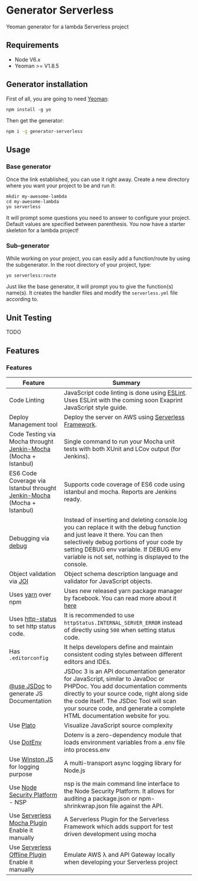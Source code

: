 # Generator Serverless
Yeoman generator for a lambda Serverless project

## Requirements

* Node V6.x
* Yeoman >= V1.8.5

## Generator installation

First of all, you are going to need [Yeoman](http://yeoman.io/):
```
npm install -g yo
```
Then get the generator:

```bash
npm i -g generator-serverless
```

## Usage

### Base generator

Once the link established, you can use it right away.
Create a new directory where you want your project to be and run it:
```
mkdir my-awesome-lambda
cd my-awesome-lambda
yo serverless
```
It will prompt some questions you need to answer to configure your project.
Default values are specified between parenthesis.
You now have a starter skeleton for a lambda project!

### Sub-generator

While working on your project, you can easily add a function/route by using the subgenerator.
In the root directory of your project, type:
```
yo serverless:route
```
Just like the base generator, it will prompt you to give the function(s) name(s).
It creates the handler files
 and modify the `serverless.yml` file according to.

## Unit Testing
TODO

## Features
### Features

| Feature                                | Summary                                                                                                                                                                                                                                                     |
|----------------------------------------|-------------------------------------------------------------------------------------------------------------------------------------------------------------------------------------------------------------------------------------------------------------|
| Code Linting               			 | JavaScript code linting is done using [ESLint](http://eslint.org). Uses ESLint with the coming soon Exaprint JavaScript style guide.                                                                                                |
| Deploy Management tool                  	 | Deploy the server on AWS using [Serverless Framework](https://serverless.com/).                                                                                                                                                                          |
| Code Testing via Mocha throught [Jenkin-Mocha](https://github.com/stjohnjohnson/jenkins-mocha) (Mocha + Istanbul)                  | Single command to run your Mocha unit tests with both XUnit and LCov output (for Jenkins). |
| ES6 Code Coverage via Istanbul throught [Jenkin-Mocha](https://github.com/stjohnjohnson/jenkins-mocha) (Mocha + Istanbul)                  | Supports code coverage of ES6 code using istanbul and mocha. Reports are Jenkins ready. |
| Debugging via [debug](https://www.npmjs.com/package/debug)           | Instead of inserting and deleting console.log you can replace it with the debug function and just leave it there. You can then selectively debug portions of your code by setting DEBUG env variable. If DEBUG env variable is not set, nothing is displayed to the console.                       |
| Object validation via [JOI](https://www.npmjs.com/package/joi)           | Object schema description language and validator for JavaScript objects. |
| Uses [yarn](https://yarnpkg.com) over npm            | Uses new released yarn package manager by facebook. You can read more about it [here](https://code.facebook.com/posts/1840075619545360) |
| Uses [http-status](https://www.npmjs.com/package/http-status) to set http status code.    | It is recommended to use `httpStatus.INTERNAL_SERVER_ERROR` instead of directly using `500` when setting status code. |
| Has `.editorconfig`                    | It helps developers define and maintain consistent coding styles between different editors and IDEs.|
| [@use JSDoc](http://usejsdoc.org/) to generate JS Documentation | JSDoc 3 is an API documentation generator for JavaScript, similar to JavaDoc or PHPDoc. You add documentation comments directly to your source code, right along side the code itself. The JSDoc Tool will scan your source code, and generate a complete HTML documentation website for you. |
| Use [Plato](https://github.com/es-analysis/plato)     | Visualize JavaScript source complexity |
| Use [DotEnv](https://www.npmjs.com/package/dotenv)    | Dotenv is a zero-dependency module that loads environment variables from a .env file into process.env |
| Use [Winston JS](https://www.npmjs.com/package/winston) for logging purpose   | A multi-transport async logging library for Node.js |
| Use [Node Security Platform](https://nodesecurity.io/opensource) - NSP    | nsp is the main command line interface to the Node Security Platform. It allows for auditing a package.json or npm-shrinkwrap.json file against the API. |
| Use [Serverless Mocha Plugin](https://github.com/SC5/serverless-mocha-plugin) Enable it manually | A Serverless Plugin for the Serverless Framework which adds support for test driven development using mocha |
| Use [Serverless Offline Plugin](https://github.com/dherault/serverless-offline) Enable it manually   | Emulate AWS λ and API Gateway locally when developing your Serverless project |